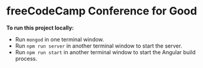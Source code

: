# freeCodeCamp Conference for Good

**To run this project locally:**

- Run `mongod` in one terminal window.
- Run `npm run server` in another terminal window to start the server.
- Run `npm run start` in another terminal window to start the Angular build process.
